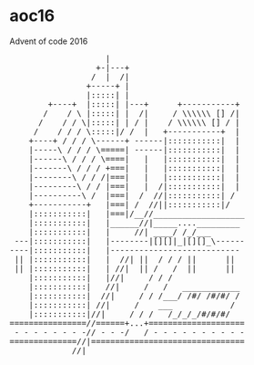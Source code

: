 # aoc16
Advent of code 2016

<pre>
                    |                              
                  +-|---+                          
                 /  |  /|                          
                +-----+ |                          
                |:::::| |                          
        +----+  |:::::| |---+      +-----------+   
       /    / \ |:::::| |  /|     / \\\\\\ [] /|   
      /    / / \|:::::| | / |    / \\\\\\ [] / |   
     /    / / / \:::::|/ /  |   +-----------+  |   
    +----+ / / / \------+ ------|:::::::::::|  |   
    |-----\ / / / \=====| ------|:::::::::::|  |   
    |------\ / / / \====|   |   |:::::::::::|  |   
    |-------\ / / / +===|   |   |:::::::::::|  |   
    |--------\ / / /|===|   |   |:::::::::::|  |   
    |---------\ / / |===|   |  /|:::::::::::|  |   
    |----------\ /  |===|  /  //|:::::::::::| /    
    +-----------+   |===| /  //||:::::::::::|/     
    |:::::::::::|   |===|/__//___________________  
    |:::::::::::|   |______//|_____...._________   
    |:::::::::::|   |     //| ____/ /_/___         
 ---|:::::::::::|   |--------|[][]|_|[][]_\------  
----|:::::::::::|   |---------------------------   
 || |:::::::::::|   |  //| ||  / / / ||      ||    
 || |:::::::::::|   | //|  || /   /  ||      ||    
    |:::::::::::|   |//|     / / /                 
    |:::::::::::|   //|     /   /   ____________   
    |:::::::::::|  //|     / / /___/ /#/ /#/#/ /   
    |:::::::::::| //|     /    ___            /    
    |:::::::::::|//|     / / /   /_/_/_/#/#/#/     
================//======+...+====================  
 - - - - - - - -// - - -/   / - - - - - - - - - -  
==============//|================================  
             //|                                    
</pre>
